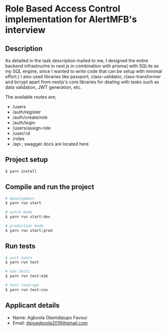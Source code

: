 
# Role Based Access Control implementation for AlertMFB's interview

## Description

As detailed in the task description mailed to me, I designed the entire backend infrastructre in nest js in combination with prisma( with SQLite as my SQL engine, since I wanted to write code that can be setup with minimal effort.)
I also used libraries like passport, class-validator, class-transformer and bcrypt apart from  nestjs's core libraries for dealing with tasks such as data validation, JWT generation, etc.

The available routes are;
- /users
- /auth/register
- /auth/create/role
- /auth/login
- /users/assign-role
- /user/:id
- /roles
- /api ; swagger docs are located here


## Project setup

```bash
$ yarn install
```

## Compile and run the project

```bash
# development
$ yarn run start

# watch mode
$ yarn run start:dev

# production mode
$ yarn run start:prod
```

## Run tests

```bash
# unit tests
$ yarn run test

# e2e tests
$ yarn run test:e2e

# test coverage
$ yarn run test:cov
```

## Applicant details
- Name:  Agboola Olamidipupo Favour
- Email: dipoagboola2019@gmail.com